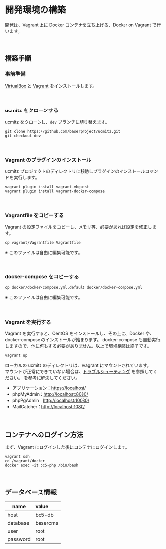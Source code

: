 # 開発環境の構築

開発は、Vagrant 上に Docker コンテナを立ち上げる、Docker on Vagrant で行います。

　
## 構築手順

### 事前準備
[VirtualBox](https://www.virtualbox.org/) と [Vagrant](https://www.vagrantup.com/) をインストールします。

　
### ucmitz をクローンする
ucmitz をクローンし、`dev` ブランチに切り替えます。
```shell
git clone https://github.com/baserproject/ucmitz.git
git checkout dev
```

　
### Vagrant のプラグインのインストール
ucmitz プロジェクトのディレクトリに移動しプラグインのインストールコマンドを実行します。
```shell script
vagrant plugin install vagrant-vbguest
vagrant plugin install vagrant-docker-compose
```

　
### Vagrantfile をコピーする
Vagrant の設定ファイルをコピーし、メモリ等、必要があれば設定を修正します。
```shell script
cp vagrant/Vagrantfile Vagrantfile
```
※ このファイルは自由に編集可能です。

　
### docker-compose をコピーする
```shell script
cp docker/docker-compose.yml.default docker/docker-compose.yml
```
※ このファイルは自由に編集可能です。

　
### Vagrant を実行する
Vagrant を実行すると、CentOS をインストールし、その上に、Docker や、docker-compose のインストールが始まります。
docker-compose も自動実行しますので、他に何もする必要がありません。以上で環境構築は終了です。
```shell script
vagrant up
```
ローカルの ucmitz のディレクトリは、/vagrant にマウントされています。  
マウントが正常にできていない場合は、[トラブルシューティング](https://github.com/baserproject/ucmitz/blob/dev/docs/etc/troubleshooting.md#Vagrantのマウントが正常に行われない) を参照してください。 を参考に解決してください。

- アプリケーション：[https://localhost/](https://localhost/)
- phpMyAdmin：[http://localhost:8080/](http://localhost:8080/)
- phpPgAdmin：[http://localhost:10080/](http://localhost:10080/)
- MailCatcher：[http://localhost:1080/](http://localhost:1080/)

　
## コンテナへのログイン方法
まず、Vagrant にログインした後にコンテナにログインします。

```shell script
vagrant ssh
cd /vagrant/docker
docker exec -it bc5-php /bin/bash
```

　
## データベース情報
| name | value |
|-----------|:------------|
| host | bc5-db |
| database | basercms |
| user | root |
| password | root |

　
